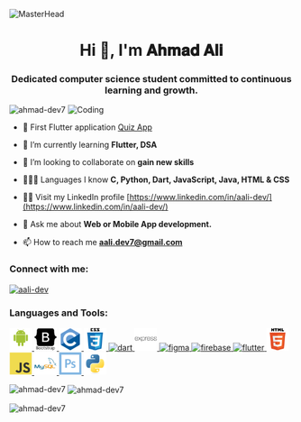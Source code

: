 ![MasterHead](http://surl.li/iqxbq)
<h1 align="center">Hi 👋, I'm 𝐀𝐡𝐦𝐚𝐝 𝐀𝐥𝐢</h1>
<h3 align="center">Dedicated computer science student committed to continuous learning and growth.</h3>
<img align="right" alt="Coding" width="400" src="[https://shorturl.at/befyT](https://lh3.googleusercontent.com/fife/AKsag4PnEzHk8INOi_Tiet-qICSCsUH3yjJ6JqeXpA6IyBovOrkfNhfoqShF6z0sgSntbfdfIEN0Pjkvesl8_sgc7lU7V8EP_64LHa5K-jxoDM_AI1jRfEX2onSiXzYzTrtdniB4z3l9wyNMzKbkT3JzhRvXZntS_-vuvNxwdx2HitJL1heJLyavmXK9cLcp-fz6eYgvpx63aiKxFTg9wB5nl8fPOajAWozE4Os0WddwqCW0vHHl6IhJwedATRCPV_f3Qb716UVo8jR0iEZ2ViEWtYkhChApKUGHKlZQjbeAj5hZ8XV7mKIolCP58Fl4BX11W1MEzP-0ZRHs5CFHDrwPZrwnCuct2z6tod6k7FmZulLf3x9lg4zt0v1WExrPqtAra5nuAhPReSNBdmbFL9mNVHN9EmyE9U8aNrPOdkecOzK2md5gANUz0tT9wA-CXQrwWWUNAfM5LVscz6TkA6zQHykTcd22Q6YxmQWiOiIz8TYRJZASu-u6S_8bvtQrmqVIKPgLWBsyKsUBycjl9-rSv-1hLyqKdxllnyoX30o9XKRcUSdDfaQ9AcHtG4-cxMX0FzZGOYpLV_erlcylQ97VHE97cZni4ctbZUxmA1-C_tDorEz8a0--cDj5FpYGful2BlBkNneXLmWK98jYoB5FDkyMui1LP3XE4GqGVsBuVDWkwQrxprrvA8FrHDzS_MX7kBbrIDEqkg7OOfaSAPceU1hYkJmqk4iRaM2Zc-g4Ck4SG6vJ4MfufzVZq5VItgeZyB_zRcKRH5I-jpMAR_W52S9AqgC8-llEgG3m_dvtv1ANQjMEo22yr4zdPExweuBnB5qVeR6jqYCNOLKSTZm2p8NJ3S1rXgMAag7LLzUkIB2XrhsaAvVjUdqMqrxV_YDu9goEpt5pUpU_9Dj9e1rai_W2ZDiVSS1oCoBjxIsdDXo5K-taxv-134kODYmKPR36pyX61AAAi8yT8nbyuwXAbVqDfpqhlo1ZCbkTdyOCDydTJS7T0ZVTSdwd1wOdrn_kKdIsueOkgU2BPmSo0IbkbWNGacaEbcbd-_kvOKFVDtDar_Xa_g60pzhE9PKxah_9CVzR4I1rAFyILDfUAdFBNp0qkzSWV5Kf7hl55KpJyOm-G7kgWTf2ryu6z3D0cUiPa-fGDItPt5fSzWP-i7OO_0JMY0fRZ0GPZ1gBjw2iDj6tEvgNkkygPwkhLtVFmd5ULKC1t1r6w-d_mLM12Y4bE4GqL0eYj2ZjF8uo4wppoQoT1sIkRURFd7xPbohXKF9BOgKzhUm0SFr1U10G_zukTxNiZE9fXs4qTDWh9XioTRqddVrQZczOPrUYTJWmy3uKlHzQftxrHRREbG1xilRkJQUpj_Xhpbse8xlLzGtTOJlEnYql51GuCWpzqQgMYMQr3gX_QE_fE-q3MqbrQ-bbiyWtBZQqZj6Gx3oTg4mK9yHvETz-1YYgWx9aOdVe4X_4qwJzABY6YHM1qmxgmW9RwHCn_t2bkl0kPYLWylfCLQ76KCQhpWk9PKi28HPpzjoUWqYDT7gBHHR1Tn5NFadsBhRLDsWlhIfai2fVdhhD13KdEdsMed0hhc20cWPKI-9pICEWx24=s576-w576-h288-s-no?authuser=0)">

<p align="left"> <img src="https://komarev.com/ghpvc/?username=ahmad-dev7&label=Profile%20views&color=0e75b6&style=flat" alt="ahmad-dev7" /> </p>

- 📱 First Flutter application [Quiz App](https://first-flutter-web-app-45f34.web.app/#/)

- 🌱 I’m currently learning **Flutter, DSA**

- 👯 I’m looking to collaborate on **gain new skills**

- 🧑🏻‍🎓 Languages I know **C, Python, Dart, JavaScript, Java, HTML & CSS**

- 👨‍💻 Visit my LinkedIn profile [https://www.linkedin.com/in/aali-dev/](https://www.linkedin.com/in/aali-dev/)

- 💬 Ask me about **Web or Mobile App development.**

- 📫 How to reach me **aali.dev7@gmail.com**

<h3 align="left">Connect with me:</h3>
<p align="left">
<a href="https://linkedin.com/in/aali-dev" target="blank"><img align="center" src="https://raw.githubusercontent.com/rahuldkjain/github-profile-readme-generator/master/src/images/icons/Social/linked-in-alt.svg" alt="aali-dev" height="30" width="40" /></a>
</p>

<h3 align="left">Languages and Tools:</h3>
<p align="left"> <a href="https://developer.android.com" target="_blank" rel="noreferrer"> <img src="https://raw.githubusercontent.com/devicons/devicon/master/icons/android/android-original-wordmark.svg" alt="android" width="40" height="40"/> </a> <a href="https://getbootstrap.com" target="_blank" rel="noreferrer"> <img src="https://raw.githubusercontent.com/devicons/devicon/master/icons/bootstrap/bootstrap-plain-wordmark.svg" alt="bootstrap" width="40" height="40"/> </a> <a href="https://www.cprogramming.com/" target="_blank" rel="noreferrer"> <img src="https://raw.githubusercontent.com/devicons/devicon/master/icons/c/c-original.svg" alt="c" width="40" height="40"/> </a> <a href="https://www.w3schools.com/css/" target="_blank" rel="noreferrer"> <img src="https://raw.githubusercontent.com/devicons/devicon/master/icons/css3/css3-original-wordmark.svg" alt="css3" width="40" height="40"/> </a> <a href="https://dart.dev" target="_blank" rel="noreferrer"> <img src="https://www.vectorlogo.zone/logos/dartlang/dartlang-icon.svg" alt="dart" width="40" height="40"/> </a> <a href="https://expressjs.com" target="_blank" rel="noreferrer"> <img src="https://raw.githubusercontent.com/devicons/devicon/master/icons/express/express-original-wordmark.svg" alt="express" width="40" height="40"/> </a> <a href="https://www.figma.com/" target="_blank" rel="noreferrer"> <img src="https://www.vectorlogo.zone/logos/figma/figma-icon.svg" alt="figma" width="40" height="40"/> </a> <a href="https://firebase.google.com/" target="_blank" rel="noreferrer"> <img src="https://www.vectorlogo.zone/logos/firebase/firebase-icon.svg" alt="firebase" width="40" height="40"/> </a> <a href="https://flutter.dev" target="_blank" rel="noreferrer"> <img src="https://www.vectorlogo.zone/logos/flutterio/flutterio-icon.svg" alt="flutter" width="40" height="40"/> </a> <a href="https://www.w3.org/html/" target="_blank" rel="noreferrer"> <img src="https://raw.githubusercontent.com/devicons/devicon/master/icons/html5/html5-original-wordmark.svg" alt="html5" width="40" height="40"/> </a> <a href="https://developer.mozilla.org/en-US/docs/Web/JavaScript" target="_blank" rel="noreferrer"> <img src="https://raw.githubusercontent.com/devicons/devicon/master/icons/javascript/javascript-original.svg" alt="javascript" width="40" height="40"/> </a> <a href="https://www.mysql.com/" target="_blank" rel="noreferrer"> <img src="https://raw.githubusercontent.com/devicons/devicon/master/icons/mysql/mysql-original-wordmark.svg" alt="mysql" width="40" height="40"/> </a> <a href="https://www.photoshop.com/en" target="_blank" rel="noreferrer"> <img src="https://raw.githubusercontent.com/devicons/devicon/master/icons/photoshop/photoshop-line.svg" alt="photoshop" width="40" height="40"/> </a> <a href="https://www.python.org" target="_blank" rel="noreferrer"> <img src="https://raw.githubusercontent.com/devicons/devicon/master/icons/python/python-original.svg" alt="python" width="40" height="40"/> </a> </p>

<p><img align="left" src="https://github-readme-stats.vercel.app/api/top-langs?username=ahmad-dev7&show_icons=true&locale=en&layout=compact" alt="ahmad-dev7" /></p>

<p>&nbsp;<img align="center" src="https://github-readme-stats.vercel.app/api?username=ahmad-dev7&show_icons=true&locale=en" alt="ahmad-dev7" /></p>

<p><img align="center" src="https://github-readme-streak-stats.herokuapp.com/?user=ahmad-dev7&" alt="ahmad-dev7" /></p>
